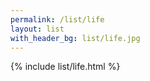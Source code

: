 ```yaml
---
permalink: /list/life  
layout: list  
with_header_bg: list/life.jpg
---
```


{% include list/life.html %}